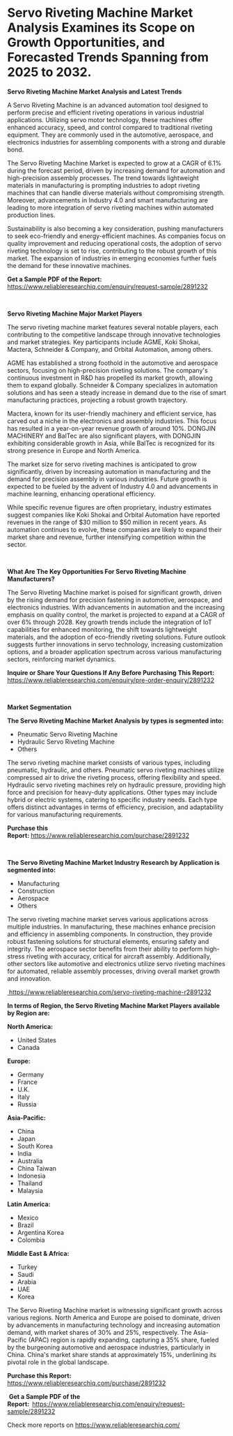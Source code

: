 <p><h1>Servo Riveting Machine Market Analysis Examines its Scope on Growth Opportunities, and Forecasted Trends Spanning from 2025 to 2032.</h1></p><p><strong>Servo Riveting Machine Market Analysis and Latest Trends</strong></p>
<p><p>A Servo Riveting Machine is an advanced automation tool designed to perform precise and efficient riveting operations in various industrial applications. Utilizing servo motor technology, these machines offer enhanced accuracy, speed, and control compared to traditional riveting equipment. They are commonly used in the automotive, aerospace, and electronics industries for assembling components with a strong and durable bond.</p><p>The Servo Riveting Machine Market is expected to grow at a CAGR of 6.1% during the forecast period, driven by increasing demand for automation and high-precision assembly processes. The trend towards lightweight materials in manufacturing is prompting industries to adopt riveting machines that can handle diverse materials without compromising strength. Moreover, advancements in Industry 4.0 and smart manufacturing are leading to more integration of servo riveting machines within automated production lines.</p><p>Sustainability is also becoming a key consideration, pushing manufacturers to seek eco-friendly and energy-efficient machines. As companies focus on quality improvement and reducing operational costs, the adoption of servo riveting technology is set to rise, contributing to the robust growth of this market. The expansion of industries in emerging economies further fuels the demand for these innovative machines.</p></p>
<p><strong>Get a Sample PDF of the Report:&nbsp;</strong> <a href="https://www.reliableresearchiq.com/enquiry/request-sample/2891232?utm_campaign=3171&utm_medium=2&utm_source=Github&utm_content=ia&utm_term=14032025&utm_id=servo-riveting-machine">https://www.reliableresearchiq.com/enquiry/request-sample/2891232</a></p>
<p>&nbsp;</p>
<p><strong>Servo Riveting Machine Major Market Players</strong></p>
<p><p>The servo riveting machine market features several notable players, each contributing to the competitive landscape through innovative technologies and market strategies. Key participants include AGME, Koki Shokai, Mactera, Schneider & Company, and Orbital Automation, among others. </p><p>AGME has established a strong foothold in the automotive and aerospace sectors, focusing on high-precision riveting solutions. The company's continuous investment in R&D has propelled its market growth, allowing them to expand globally. Schneider & Company specializes in automation solutions and has seen a steady increase in demand due to the rise of smart manufacturing practices, projecting a robust growth trajectory.</p><p>Mactera, known for its user-friendly machinery and efficient service, has carved out a niche in the electronics and assembly industries. This focus has resulted in a year-on-year revenue growth of around 10%. DONGJIN MACHINERY and BalTec are also significant players, with DONGJIN exhibiting considerable growth in Asia, while BalTec is recognized for its strong presence in Europe and North America.</p><p>The market size for servo riveting machines is anticipated to grow significantly, driven by increasing automation in manufacturing and the demand for precision assembly in various industries. Future growth is expected to be fueled by the advent of Industry 4.0 and advancements in machine learning, enhancing operational efficiency.</p><p>While specific revenue figures are often proprietary, industry estimates suggest companies like Koki Shokai and Orbital Automation have reported revenues in the range of $30 million to $50 million in recent years. As automation continues to evolve, these companies are likely to expand their market share and revenue, further intensifying competition within the sector.</p></p>
<p>&nbsp;</p>
<p><strong>What Are The Key Opportunities For Servo Riveting Machine Manufacturers?</strong></p>
<p><p>The Servo Riveting Machine market is poised for significant growth, driven by the rising demand for precision fastening in automotive, aerospace, and electronics industries. With advancements in automation and the increasing emphasis on quality control, the market is projected to expand at a CAGR of over 6% through 2028. Key growth trends include the integration of IoT capabilities for enhanced monitoring, the shift towards lightweight materials, and the adoption of eco-friendly riveting solutions. Future outlook suggests further innovations in servo technology, increasing customization options, and a broader application spectrum across various manufacturing sectors, reinforcing market dynamics.</p></p>
<p><strong>Inquire or Share Your Questions If Any Before Purchasing This Report:</strong> <a href="https://www.reliableresearchiq.com/enquiry/pre-order-enquiry/2891232?utm_campaign=3171&utm_medium=2&utm_source=Github&utm_content=ia&utm_term=14032025&utm_id=servo-riveting-machine">https://www.reliableresearchiq.com/enquiry/pre-order-enquiry/2891232</a></p>
<p>&nbsp;</p>
<p><strong>Market Segmentation</strong></p>
<p><strong>The Servo Riveting Machine Market Analysis by types is segmented into:</strong></p>
<p><ul><li>Pneumatic Servo Riveting Machine</li><li>Hydraulic Servo Riveting Machine</li><li>Others</li></ul></p>
<p><p>The servo riveting machine market consists of various types, including pneumatic, hydraulic, and others. Pneumatic servo riveting machines utilize compressed air to drive the riveting process, offering flexibility and speed. Hydraulic servo riveting machines rely on hydraulic pressure, providing high force and precision for heavy-duty applications. Other types may include hybrid or electric systems, catering to specific industry needs. Each type offers distinct advantages in terms of efficiency, precision, and adaptability for various manufacturing requirements.</p></p>
<p><strong>Purchase this Report:&nbsp;</strong><a href="https://www.reliableresearchiq.com/purchase/2891232?utm_campaign=3171&utm_medium=2&utm_source=Github&utm_content=ia&utm_term=14032025&utm_id=servo-riveting-machine">https://www.reliableresearchiq.com/purchase/2891232</a></p>
<p>&nbsp;</p>
<p><strong>The Servo Riveting Machine Market Industry Research by Application is segmented into:</strong></p>
<p><ul><li>Manufacturing</li><li>Construction</li><li>Aerospace</li><li>Others</li></ul></p>
<p><p>The servo riveting machine market serves various applications across multiple industries. In manufacturing, these machines enhance precision and efficiency in assembling components. In construction, they provide robust fastening solutions for structural elements, ensuring safety and integrity. The aerospace sector benefits from their ability to perform high-stress riveting with accuracy, critical for aircraft assembly. Additionally, other sectors like automotive and electronics utilize servo riveting machines for automated, reliable assembly processes, driving overall market growth and innovation.</p></p>
<p><a href="https://www.reliableresearchiq.com/servo-riveting-machine-r2891232?utm_campaign=3171&utm_medium=2&utm_source=Github&utm_content=ia&utm_term=14032025&utm_id=servo-riveting-machine">&nbsp;https://www.reliableresearchiq.com/servo-riveting-machine-r2891232</a></p>
<p><strong>In terms of Region, the Servo Riveting Machine Market Players available by Region are:</strong></p>
<p>
    <p> <strong> North America: </strong>
        <ul>
            <li>United States</li>
            <li>Canada</li>
        </ul>
        </p> 
    <p> <strong> Europe: </strong>
        <ul>
            <li>Germany</li>
            <li>France</li>
            <li>U.K.</li>
            <li>Italy</li>
            <li>Russia</li>
        </ul>
        </p> 
    <p> <strong> Asia-Pacific: </strong>
        <ul>
            <li>China</li>
            <li>Japan</li>
            <li>South Korea</li>
            <li>India</li>
            <li>Australia</li>
            <li>China Taiwan</li>
            <li>Indonesia</li>
            <li>Thailand</li>
            <li>Malaysia</li>
        </ul>
        </p> 
    <p> <strong> Latin America: </strong>
        <ul>
            <li>Mexico</li>
            <li>Brazil</li>
            <li>Argentina Korea</li>
            <li>Colombia</li>
        </ul>
        </p> 
    <p> <strong> Middle East & Africa: </strong>
        <ul>
            <li>Turkey</li>
            <li>Saudi</li>
            <li>Arabia</li>
            <li>UAE</li>
            <li>Korea</li>
        </ul>
    </p>
    </p>
<p><p>The Servo Riveting Machine market is witnessing significant growth across various regions. North America and Europe are poised to dominate, driven by advancements in manufacturing technology and increasing automation demand, with market shares of 30% and 25%, respectively. The Asia-Pacific (APAC) region is rapidly expanding, capturing a 35% share, fueled by the burgeoning automotive and aerospace industries, particularly in China. China's market share stands at approximately 15%, underlining its pivotal role in the global landscape.</p></p>
<p><strong>Purchase this Report: </strong><a href="https://www.reliableresearchiq.com/purchase/2891232?utm_campaign=3171&utm_medium=2&utm_source=Github&utm_content=ia&utm_term=14032025&utm_id=servo-riveting-machine">https://www.reliableresearchiq.com/purchase/2891232</a></p>
<p>&nbsp;<strong>Get a Sample PDF of the Report:&nbsp;&nbsp;</strong><a href="https://www.reliableresearchiq.com/enquiry/request-sample/2891232?utm_campaign=3171&utm_medium=2&utm_source=Github&utm_content=ia&utm_term=14032025&utm_id=servo-riveting-machine">https://www.reliableresearchiq.com/enquiry/request-sample/2891232</a></p>
<p><strong></strong></p>
<p>Check more reports on <a href="https://www.reliableresearchiq.com/?utm_campaign=3171&utm_medium=2&utm_source=Github&utm_content=ia&utm_term=14032025&utm_id=servo-riveting-machine">https://www.reliableresearchiq.com/</a></p>